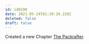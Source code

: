 ```yaml
---
id: id0198
date: 2021-05-24T01:29:29.220Z
deleted: false
draft: false
---
```


Created a new Chapter [The Packrafter][1].

[1]: the-packrafter.html
